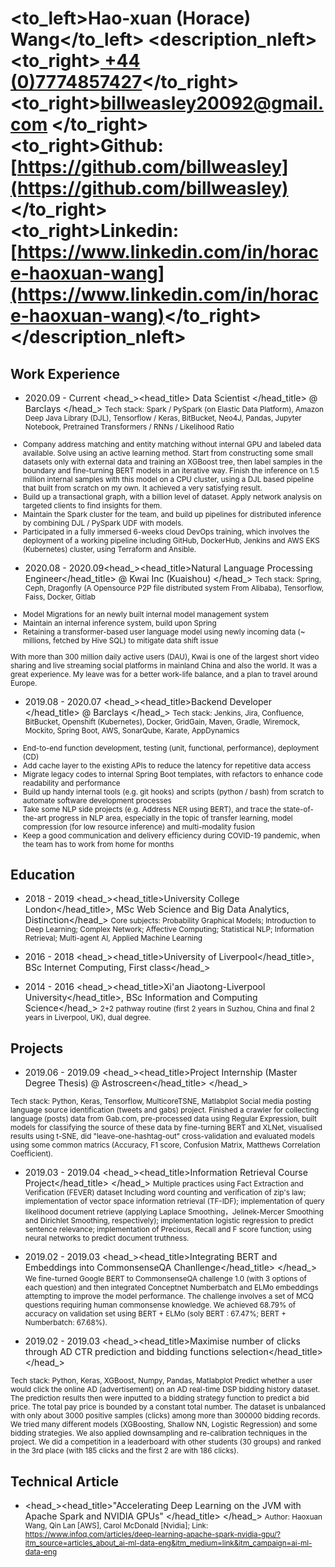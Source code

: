 # <to_left>Hao-xuan (Horace) Wang</to_left>  <description_nleft><to_right>[ +44 (0)7774857427](tel://00447774857427)</to_right><br> <to_right>[billweasley20092@gmail.com](billweasley20092@gmail.com) </to_right><br><to_right><b>Github: </b> [https://github.com/billweasley](https://github.com/billweasley)</to_right><br><to_right><b>Linkedin: </b> [https://www.linkedin.com/in/horace-haoxuan-wang](https://www.linkedin.com/in/horace-haoxuan-wang)</to_right></description_nleft>    

Work Experience
--------
- <datetime>2020.09 - Current </datetime> <head_><head_title> Data Scientist </head_title> @ Barclays </head_>
<description><small>
Tech stack: Spark / PySpark (on Elastic Data Platform), Amazon Deep Java Library (DJL), Tensorflow / Keras, BitBucket, Neo4J, Pandas, Jupyter Notebook, Pretrained Transformers / RNNs / Likelihood Ratio  
<ul>
<li>
 Company address matching and entity matching without internal GPU and labeled data available. Solve using an active learning method. 
 Start from constructing some small datasets only with external data and training an XGBoost tree, then label samples in the boundary and fine-turning BERT models in an iterative way. Finish the inference on 1.5 million internal samples with this model on a CPU cluster, using a DJL based pipeline that built from scratch on my own. It achieved a very satisfying result.   
</li>
<li> 
Build up a transactional graph, with a billion level of dataset. Apply network analysis on targeted clients to find insights for them.
</li>
<li>
Maintain the Spark cluster for the team, and build up pipelines for distributed inference by combining DJL / PySpark UDF with models.
</li>
<li>
Participated in a fully immersed 6-weeks cloud DevOps training, which involves the deployment of a working pipeline including GitHub, DockerHub, Jenkins and AWS EKS (Kubernetes) cluster, using Terraform and Ansible.
</li>
</ul>
</small></description>

- <datetime>2020.08 - 2020.09</datetime><head_><head_title>Natural Language Processing Engineer</head_title> @ Kwai Inc (Kuaishou) </head_>
<description><small>
Tech stack: Spring, Ceph, Dragonfly (A Opensource P2P file distributed system From Alibaba), Tensorflow, Faiss, Docker, Gitlab
<ul>
<li>Model Migrations for an newly built internal model management system</li>
<li>Maintain an internal inference system, build upon Spring</li>
<li>Retaining a transformer-based user language model using newly incoming data (~ millions, fetched by Hive SQL) to mitigate data shift issue</li>
</ul>  
With more than 300 million daily active users (DAU), Kwai is one of the largest short video sharing and live streaming social platforms in mainland China and also the world. It was a great experience. My leave was for a better work-life balance, and a plan to travel around Europe.
</small></description>

- <datetime>2019.08 - 2020.07</datetime> <head_><head_title>Backend Developer </head_title> @ Barclays </head_> 
<description><small>
Tech stack: Jenkins, Jira, Confluence, BitBucket, Openshift (Kubernetes), Docker, GridGain, Maven, Gradle, Wiremock, Mockito, Spring Boot, AWS, SonarQube, Karate, AppDynamics
<ul>
<li>End-to-end function development, testing (unit, functional, performance), deployment (CD)  </li>
<li>Add cache layer to the existing APIs to reduce the latency for repetitive data access  </li>
<li>Migrate legacy codes to internal Spring Boot templates, with refactors to enhance code readability and performance  </li>
<li>Build up handy internal tools (e.g. git hooks) and scripts (python / bash) from scratch to automate software development processes</li>
<li>Take some NLP side projects (e.g. Address NER using BERT), and trace the state-of-the-art progress in NLP area, especially in the topic of transfer learning, model compression (for low resource inference) and multi-modality fusion </li>
<li>Keep a good communication and delivery efficiency during COVID-19 pandemic, when the team has to work from home for months</li>
</ul>
</small></description>

Education
--------
- <datetime>2018 - 2019</datetime> <head_><head_title>University College London</head_title>, MSc Web Science and Big Data Analytics, Distinction</head_>
    <description><small>Core subjects: Probability Graphical Models; Introduction to Deep Learning; Complex Network; Affective Computing; Statistical NLP; Information Retrieval; Multi-agent AI, Applied Machine Learning</small></description>

- <datetime>2016 - 2018</datetime> <head_><head_title>University of Liverpool</head_title>, BSc Internet Computing, First class</head_>

- <datetime>2014 - 2016</datetime> <head_><head_title>Xi'an Jiaotong-Liverpool University</head_title>, BSc Information and Computing Science</head_>
  <description><small>2+2 pathway routine (first 2 years in Suzhou, China and final 2 years in Liverpool, UK), dual degree.</small></description>
  </small></description>

Projects
--------
- <datetime>2019.06 - 2019.09</datetime> <head_><head_title>Project Internship (Master Degree Thesis) @ Astroscreen</head_title> </head_>
<techstack>
<small>
Tech stack: Python, Keras, Tensorflow, MulticoreTSNE, Matlabplot
</small>
</techstack>
<description>
<small>
Social media posting language source identification (tweets and gabs) project.
Finished a crawler for collecting language (posts) data from Gab.com, pre-processed data using Regular Expression, built models for classifying the source of these data by fine-turning BERT and XLNet,
visualised results using t-SNE, did "leave-one-hashtag-out" cross-validation and evaluated models using some common matrics (Accuracy, F1 score, Confusion Matrix, Matthews Correlation Coefficient).
</small>
</description>

- <datetime>2019.03 - 2019.04</datetime> <head_><head_title>Information Retrieval Course Project</head_title> </head_>
<description><small>
Multiple practices using Fact Extraction and Verification (FEVER) dataset 
Including word counting and verification of zip's law; implementation of vector space information retrieval (TF-IDF); implementation of query likelihood document retrieve (applying Laplace Smoothing，Jelinek-Mercer Smoothing and Dirichlet Smoothing, respectively); implementation logistic regression to predict sentence relevance; implementation of Precious, Recall and F score function; using neural networks to predict document truthness.
</small>
</description>

- <datetime>2019.02 - 2019.03</datetime> <head_><head_title>Integrating BERT and Embeddings into CommonsenseQA Chanllenge</head_title> </head_>
<description><small>
We fine-turned Google BERT to CommonsenseQA challenge 1.0 (with 3 options of each question) and then integrated Conceptnet Numberbatch and ELMo embeddings attempting to improve the model performance. The challenge involves a set of MCQ questions requiring human commonsense knowledge.
We achieved 68.79% of accuracy on validation set using BERT + ELMo (soly BERT : 67.47%; BERT + Numberbatch: 67.68%).
</small>
</description>

- <datetime>2019.02 - 2019.03</datetime> <head_><head_title>Maximise number of clicks through AD CTR prediction and bidding functions selection</head_title> </head_>
<techstack>
<small>
Tech stack: Python, Keras, XGBoost, Numpy, Pandas, Matlabplot    
</small>
</techstack>
<description><small>
Predict whether a user would click the online AD (advertisement) on an AD real-time DSP bidding history dataset. The prediction results then were inputted to a bidding strategy function to predict a bid price. The total pay price is bounded by a constant total number. The dataset is unbalanced with only about 3000 positive samples (clicks) among more than 300000 bidding records. We tried many different models (XGBoosting, Shallow NN, Logistic Regression) and some bidding strategies. We also applied downsampling and re-calibration techniques in the project. We did a competition in a leaderboard with other students (30 groups) and ranked in the 3rd place (with 185 clicks and the first 2 are with 186 clicks). </small>
</description>

Technical Article
--------
- <head_><head_title>"Accelerating Deep Learning on the JVM with Apache Spark and NVIDIA GPUs" </head_title> </head_>
<description><small>
Author: Haoxuan Wang, Qin Lan [AWS], Carol McDonald [Nvidia];  Link: https://www.infoq.com/articles/deep-learning-apache-spark-nvidia-gpu/?itm_source=articles_about_ai-ml-data-eng&itm_medium=link&itm_campaign=ai-ml-data-eng
</small>
</description>
